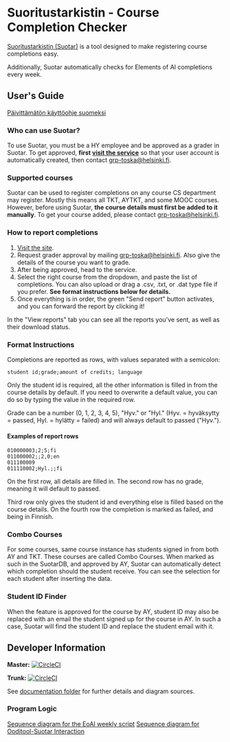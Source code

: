 # Suoritustarkistin - Course Completion Checker
[Suoritustarkistin (Suotar)](https://study.cs.helsinki.fi/suoritustarkistin/) is a tool designed to make registering course completions easy.

Additionally, Suotar automatically checks for Elements of AI completions every week.

## User's Guide
[Päivittämätön käyttöohje suomeksi](kayttoohje.md)

### Who can use Suotar?
To use Suotar, you must be a HY employee and be approved as a grader in Suotar. To get approved, **first [visit the service](https://study.cs.helsinki.fi/suoritustarkistin/)** so that your user account is automatically created, then contact grp-toska@helsinki.fi.

### Supported courses
Suotar can be used to register completions on any course CS department may register. Mostly this means all TKT, AYTKT, and some MOOC courses. However, before using Suotar, **the course details must first be added to it manually**. To get your course added, please contact grp-toska@helsinki.fi.

### How to report completions
1. [Visit the site](https://study.cs.helsinki.fi/suoritustarkistin/).
2. Request grader approval by mailing grp-toska@helsinki.fi. Also give the details of the course you want to grade.
3. After being approved, head to the service.
4. Select the right course from the dropdown, and paste the list of completions. You can also upload or drag a .csv, .txt, or .dat type file if you prefer. **See format instructions below for details.**
5. Once everything is in order, the green "Send report" button activates, and you can forward the report by clicking it!

In the "View reports" tab you can see all the reports you've sent, as well as their download status.

### Format Instructions
Completions are reported as rows, with values separated with a semicolon:

```student id;grade;amount of credits; language```

Only the student id is required, all the other information is filled in from the course details by default. If you need to overwrite a default value, you can do so by typing the value in the required row.

Grade can be a number (0, 1, 2, 3, 4, 5), "Hyv." or "Hyl." (Hyv. = hyväksytty = passed, Hyl. = hylätty = failed) and will always default to passed ("Hyv.").

#### Examples of report rows
```
010000003;2;5;fi
011000002;;2,0;en
011100009
011110002;Hyl.;;fi
```
On the first row, all details are filled in. The second row has no grade, meaning it will default to passed.

Third row only gives the student id and everything else is filled based on the course details. On the fourth row the completion is marked as failed, and being in Finnish.

### Combo Courses
For some courses, same course instance has students signed in from both AY and TKT. These courses are called Combo Courses. When marked as such in the SuotarDB, and approved by AY, Suotar can automatically detect which completion should the student receive. You can see the selection for each student after inserting the data.

### Student ID Finder
When the feature is approved for the course by AY, student ID may also be replaced with an email the student signed up for the course in AY. In such a case, Suotar will find the student ID and replace the student email with it.

## Developer Information
**Master:** [![CircleCI](https://circleci.com/gh/UniversityOfHelsinkiCS/suoritustarkistin/tree/master.svg?style=svg)](https://circleci.com/gh/UniversityOfHelsinkiCS/suoritustarkistin/tree/master)

**Trunk:** [![CircleCI](https://circleci.com/gh/UniversityOfHelsinkiCS/suoritustarkistin/tree/trunk.svg?style=svg)](https://circleci.com/gh/UniversityOfHelsinkiCS/suoritustarkistin/tree/trunk)

See [documentation folder](documentation/) for further details and diagram sources.

### Program Logic
[Sequence diagram for the EoAI weekly script](documentation/Suoritustarkistin_WeeklyEoAICreditMarkupScript.png)
[Sequence diagram for Ooditool-Suotar Interaction](documentation/Ooditool-Suotar_Interaction.png)
